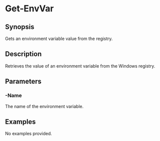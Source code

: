 # Get-EnvVar

## Synopsis

Gets an environment variable value from the registry.

## Description

Retrieves the value of an environment variable from the Windows registry.

## Parameters
### -Name

The name of the environment variable.
## Examples
No examples provided.
